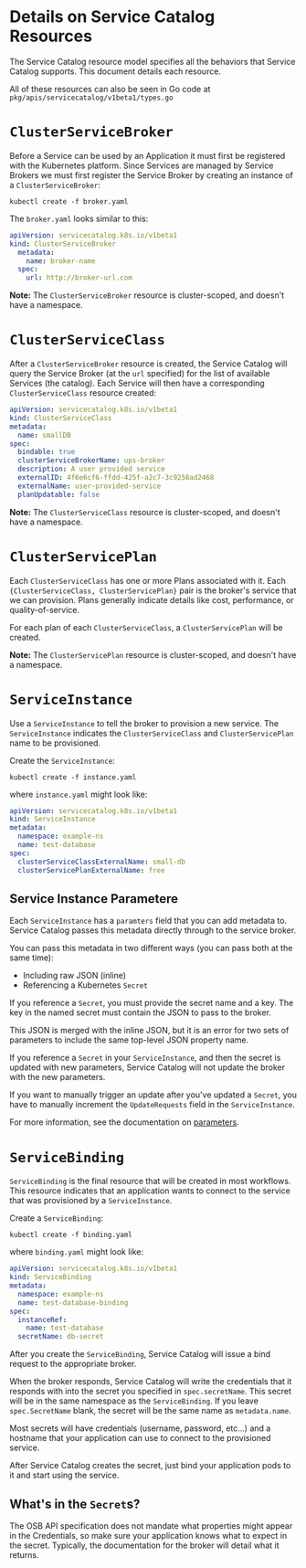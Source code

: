 # Details on Service Catalog Resources

The Service Catalog resource model specifies all the behaviors that 
Service Catalog supports. This document details each resource.

All of these resources can also be seen in Go code at
`pkg/apis/servicecatalog/v1beta1/types.go`

# `ClusterServiceBroker`

Before a Service can be used by an Application it must first be registered
with the Kubernetes platform. Since Services are managed by Service Brokers
we must first register the Service Broker by creating an instance of a
`ClusterServiceBroker`:

```console
kubectl create -f broker.yaml
```

The `broker.yaml` looks similar to this:

```yaml
apiVersion: servicecatalog.k8s.io/v1beta1
kind: ClusterServiceBroker
  metadata:
    name: broker-name
  spec:
    url: http://broker-url.com
```

**Note:** The `ClusterServiceBroker` resource is  cluster-scoped, and doesn't 
have a namespace.

# `ClusterServiceClass`

After a `ClusterServiceBroker` resource is created, the Service Catalog 
will query the Service Broker (at the `url` specified) for the list
of available Services (the catalog). Each Service will then have a corresponding
`ClusterServiceClass` resource created:

```yaml
apiVersion: servicecatalog.k8s.io/v1beta1
kind: ClusterServiceClass
metadata:
  name: smallDB
spec:
  bindable: true
  clusterServiceBrokerName: ups-broker
  description: A user provided service
  externalID: 4f6e6cf6-ffdd-425f-a2c7-3c9258ad2468
  externalName: user-provided-service
  planUpdatable: false
```

**Note:** The `ClusterServiceClass` resource is  cluster-scoped, and doesn't 
have a namespace.

# `ClusterServicePlan`

Each `ClusterServiceClass` has one or more Plans associated with it. Each
`{ClusterServiceClass, ClusterServicePlan}` pair is the broker's service that 
we can provision. Plans generally indicate details like cost, performance, or 
quality-of-service.

For each plan of each `ClusterServiceClass`, a `ClusterServicePlan` will be created.

**Note:** The `ClusterServicePlan` resource is  cluster-scoped, and doesn't 
have a namespace.

# `ServiceInstance`

Use a `ServiceInstance` to tell the broker to provision a new service. The 
`ServiceInstance` indicates the `ClusterServiceClass` and `ClusterServicePlan`
name to be provisioned.

Create the `ServiceInstance`:

```console
kubectl create -f instance.yaml
```

where `instance.yaml` might look like:

```yaml
apiVersion: servicecatalog.k8s.io/v1beta1
kind: ServiceInstance
metadata:
  namespace: example-ns
  name: test-database
spec:
  clusterServiceClassExternalName: small-db
  clusterServicePlanExternalName: free
 ```

## Service Instance Parametere

Each `ServiceInstance` has a `paramters` field that you can add 
metadata to. Service Catalog passes this metadata directly through to the
service broker.

You can pass this metadata in two different ways (you can pass both at the
same time): 

- Including raw JSON (inline)
- Referencing a Kubernetes `Secret`

If you reference a `Secret`, you must provide the secret name and a key.
The key in the named secret must contain the JSON to pass to the broker.

This JSON is merged with the inline JSON, but it is an error for two
sets of parameters to include the same top-level JSON property name.

If you reference a `Secret` in your `ServiceInstance`, and then the secret
is updated with new parameters, Service Catalog will not update the broker with
the new parameters. 

If you want to manually trigger an update after you've updated a `Secret`,
you have to manually increment the `UpdateRequests` field in the
`ServiceInstance`.

For more information, see the documentation on [parameters](parameters.md).

# `ServiceBinding`

`ServiceBinding` is the final resource that will be created in most
workflows. This resource indicates that an application wants to connect
to the service that was provisioned by a `ServiceInstance`.

Create a `ServiceBinding`:

```console
kubectl create -f binding.yaml
```

where `binding.yaml` might look like:

```yaml
apiVersion: servicecatalog.k8s.io/v1beta1
kind: ServiceBinding
metadata:
  namespace: example-ns
  name: test-database-binding
spec:
  instanceRef:
    name: test-database
  secretName: db-secret
```

After you create the `ServiceBinding`, Service Catalog will issue a bind
request to the appropriate broker. 

When the broker responds, Service Catalog will write the credentials that it
responds with into the secret you specified in `spec.secretName`. This
secret will be in the same namespace as the `ServiceBinding`. If you leave
`spec.SecretName` blank, the secret will be the same name as `metadata.name`.

Most secrets will have credentials (username, password, etc...) and a
hostname that your application can use to connect to the provisioned
service.

After Service Catalog creates the secret, just bind your application
pods to it and start using the service.

## What's in the `Secret`s?

The OSB API specification does not mandate what properties might appear
in the Credentials, so make sure your application knows what to expect
in the secret. Typically, the documentation for the broker will detail
what it returns.
